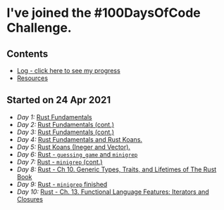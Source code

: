 # I've joined the #100DaysOfCode Challenge.

## Contents
* [Log - click here to see my progress](log.org)
* [Resources](resources.md)

## Started on 24 Apr 2021
* *Day 1:* [Rust Fundamentals](log.org#day-1-2021-04-24-sat)
* *Day 2:* [Rust Fundamentals (cont.)](log.org#day-2-2021-04-25-sun)
* *Day 3:* [Rust Fundamentals (cont.)](log.org#day-3-2021-04-26-mon)
* *Day 4:* [Rust Fundamentals and Rust Koans.](log.org#day-4-2021-04-27-tue)
* *Day 5:* [Rust Koans (Ineger and Vector).](log.org#day-5-2021-04-28-wed)
* *Day 6:* [Rust - `guessing_game` and `minigrep`](log.org#day-6-2021-04-29-thu)
* *Day 7:* [Rust - `minigrep` (cont.)](log.org#day-7-2021-04-30-fri)
* *Day 8:* [Rust - Ch 10. Generic Types, Traits, and Lifetimes of The Rust Book](log.org#day-8-2021-02-01-sat)
* *Day 9:* [Rust - `minigrep` finished](log.org#day-9-2021-05-02-sun)
* *Day 10:* [Rust - Ch. 13. Functional Language Features: Iterators and Closures](log.org#day-10-2021-05-03-mon)

